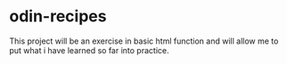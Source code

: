 # odin-recipes

This project will be an exercise in basic html function and will allow me to put what i have learned so far into practice.
